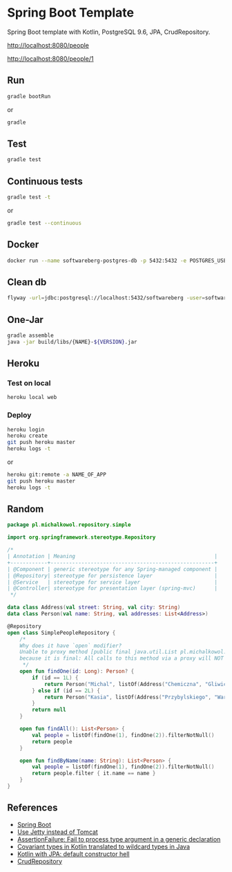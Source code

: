 # Spring Boot Template

Spring Boot template with Kotlin, PostgreSQL 9.6, JPA, CrudRepository.

[http://localhost:8080/people](http://localhost:8080/people)

[http://localhost:8080/people/1](http://localhost:8080/people/1)


## Run

```bash
gradle bootRun
```

or

```bash
gradle
```

## Test

```bash
gradle test
```

## Continuous tests

```bash
gradle test -t
```

or

```bash
gradle test --continuous
```

## Docker

```bash
docker run --name softwareberg-postgres-db -p 5432:5432 -e POSTGRES_USER=softwareberg -e POSTGRES_PASSWORD=softwareberg -d postgres:9.6
```

## Clean db

```bash
flyway -url=jdbc:postgresql://localhost:5432/softwareberg -user=softwareberg -password=softwareberg clean
```

## One-Jar

```bash
gradle assemble
java -jar build/libs/{NAME}-${VERSION}.jar
```

## Heroku

### Test on local

```bash
heroku local web
```

### Deploy

```bash
heroku login
heroku create
git push heroku master
heroku logs -t 
```

or

```bash
heroku git:remote -a NAME_OF_APP
git push heroku master
heroku logs -t 
```

## Random

```kotlin
package pl.michalkowol.repository.simple

import org.springframework.stereotype.Repository

/*
| Annotation | Meaning                                             |
+------------+-----------------------------------------------------+
| @Component | generic stereotype for any Spring-managed component |
| @Repository| stereotype for persistence layer                    |
| @Service   | stereotype for service layer                        |
| @Controller| stereotype for presentation layer (spring-mvc)      |
 */

data class Address(val street: String, val city: String)
data class Person(val name: String, val addresses: List<Address>)

@Repository
open class SimplePeopleRepository {
    /*
    Why does it have `open` modifier?
    Unable to proxy method [public final java.util.List pl.michalkowol.repository.simple.SimplePeopleRepository.findByName(java.lang.String)]
    because it is final: All calls to this method via a proxy will NOT be routed to the target instance.
     */
    open fun findOne(id: Long): Person? {
        if (id == 1L) {
            return Person("Michal", listOf(Address("Chemiczna", "Gliwice"), Address("Pulawska", "Warszawa")))
        } else if (id == 2L) {
            return Person("Kasia", listOf(Address("Przybylskiego", "Warszawa")))
        }
        return null
    }

    open fun findAll(): List<Person> {
        val people = listOf(findOne(1), findOne(2)).filterNotNull()
        return people
    }

    open fun findByName(name: String): List<Person> {
        val people = listOf(findOne(1), findOne(2)).filterNotNull()
        return people.filter { it.name == name }
    }
}
```

## References
* [Spring Boot](http://projects.spring.io/spring-boot/)
* [Use Jetty instead of Tomcat](http://docs.spring.io/spring-boot/docs/current/reference/html/howto-embedded-servlet-containers.html#howto-use-jetty-instead-of-tomcat)
* [AssertionFailure: Fail to process type argument in a generic declaration](https://hibernate.atlassian.net/browse/HHH-9403)
* [Covariant types in Kotlin translated to wildcard types in Java](https://youtrack.jetbrains.com/issue/KT-5792)
* [Kotlin with JPA: default constructor hell](http://stackoverflow.com/questions/32038177/kotlin-with-jpa-default-constructor-hell)
* [CrudRepository](http://docs.spring.io/spring-data/data-commons/docs/1.6.1.RELEASE/reference/html/repositories.html)

